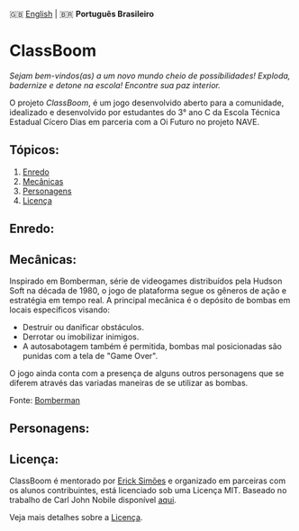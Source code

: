 🇬🇧 [English](./README.md) | 🇧🇷 **Português Brasileiro**

ClassBoom
==========

_Sejam bem-vindos(as) a um novo mundo cheio de possibilidades! Exploda, badernize e detone na escola! Encontre sua paz interior._

O projeto _ClassBoom_, é um jogo desenvolvido aberto para a comunidade, idealizado e desenvolvido por estudantes do 3° ano C da Escola Técnica Estadual Cícero Dias em parceria com a Oi Futuro no projeto NAVE.

## Tópicos:

1. [Enredo](#Enredo)
2. [Mecânicas](#Mecânicas)
3. [Personagens](#Personagens)
4. [Licença](#Licença)

## Enredo:

<!--
 Necessita-se de desenvolvimento!
-->

## Mecânicas:

Inspirado em Bomberman, série de videogames distribuídos pela Hudson Soft na década de 1980, o jogo de plataforma segue os gêneros de ação e estratégia em tempo real.
A principal mecânica é o depósito de bombas em locais específicos visando:

* Destruir ou danificar obstáculos.
* Derrotar ou imobilizar inimigos.
* A autosabotagem também é permitida, bombas mal posicionadas são punidas com a tela de "Game Over".

O jogo ainda conta com a presença de alguns outros personagens que se diferem através das variadas maneiras de se utilizar as bombas.

Fonte: [Bomberman](https://pt.wikipedia.org/wiki/Bomberman)

## Personagens:

<!--
 Necessita-se de desenvolvimento!
-->

## Licença:

ClassBoom é mentorado por [Erick Simões](http://ericksimoes.com.br/ "Erick Simões") e organizado em parceiras com os alunos contribuintes, está licenciado sob uma Licença MIT.
Baseado no trabalho de Carl John Nobile disponível [aqui](http://wiki.tetrasys-design.net/HCSR04Ultrasonic). 

Veja mais detalhes sobre a [Licença](https://github.com/ErickSimoes/ClassBoom/blob/master/LICENSE).
